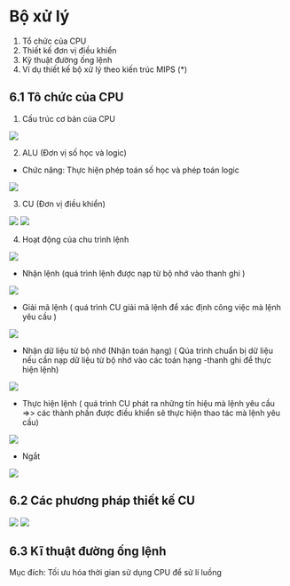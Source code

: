 # Bộ xử lý

1. Tổ chức của CPU
2. Thiết kế đơn vị điều khiển
3. Kỹ thuật đường ống lệnh
4. Ví dụ thiết kế bộ xử lý theo kiến trúc MIPS (*)

## 6.1 Tô chức của CPU 

1. Cấu trúc cơ bản của CPU

<img src = "https://i.imgur.com/s4Pp2qo.png" >

2. ALU (Đơn vị số học và logic)
  * Chức năng: Thực hiện phép toán số học và phép toán logic 
<img src = "https://i.imgur.com/NM30pgA.png">

3. CU (Đơn vị điều khiển) 

<img src = "https://i.imgur.com/jEi9fLI.png">

<img src = "https://i.imgur.com/7ymcQOm.png">

4. Hoạt động của chu trình lệnh

<img src = "https://i.imgur.com/dzausv7.png">

* Nhận lệnh (quá trình lệnh được nạp từ bộ nhớ vào thanh ghi )
<img src = "https://i.imgur.com/LT4pBz9.png">

* Giải mã lệnh ( quá trình CU giải mã lệnh để xác định công việc mà lệnh yêu cầu )
<img src = "https://i.imgur.com/k9SNw4V.png">

* Nhận dữ liệu từ bộ nhớ (Nhận toán hạng) ( Qúa trình chuẩn bị dữ liệu nếu cần nạp dữ liệu từ bộ nhớ vào các toán hạng -thanh ghi để thực hiện lệnh)

<img src = "https://i.imgur.com/vb6LPv2.png">

* Thực hiện lệnh ( quá trình CU phát ra những tín hiệu mà lệnh yêu cầu =>> các thành phần được điều khiển sẽ thực hiện thao tác mà lệnh yêu cầu)
<img src = "https://i.imgur.com/fl6k3aT.png">

* Ngắt 
<img src = "https://i.imgur.com/mqOPrCq.png">

## 6.2 Các phương pháp thiết kế CU

<img src = "https://i.imgur.com/ZCB703T.png">

<img src = "https://i.imgur.com/zPen5p1.png">

## 6.3 Kĩ thuật đường ống lệnh
Mục đích: Tối ưu hóa thời gian sử dụng CPU để sử lí luồng

